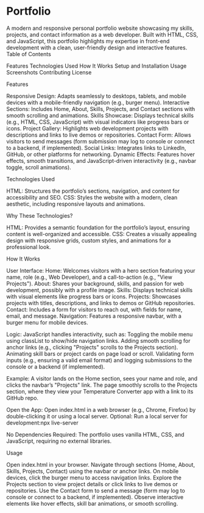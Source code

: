 # Portfolio

A modern and responsive personal portfolio website showcasing my skills, projects, and contact information as a web developer. Built with HTML, CSS, and JavaScript, this portfolio highlights my expertise in front-end development with a clean, user-friendly design and interactive features.
Table of Contents

Features
Technologies Used
How It Works
Setup and Installation
Usage
Screenshots
Contributing
License

Features

Responsive Design: Adapts seamlessly to desktops, tablets, and mobile devices with a mobile-friendly navigation (e.g., burger menu).
Interactive Sections: Includes Home, About, Skills, Projects, and Contact sections with smooth scrolling and animations.
Skills Showcase: Displays technical skills (e.g., HTML, CSS, JavaScript) with visual indicators like progress bars or icons.
Project Gallery: Highlights web development projects with descriptions and links to live demos or repositories.
Contact Form: Allows visitors to send messages (form submission may log to console or connect to a backend, if implemented).
Social Links: Integrates links to LinkedIn, GitHub, or other platforms for networking.
Dynamic Effects: Features hover effects, smooth transitions, and JavaScript-driven interactivity (e.g., navbar toggle, scroll animations).

Technologies Used

HTML: Structures the portfolio’s sections, navigation, and content for accessibility and SEO.
CSS: Styles the website with a modern, clean aesthetic, including responsive layouts and animations.

Why These Technologies?

HTML: Provides a semantic foundation for the portfolio’s layout, ensuring content is well-organized and accessible.
CSS: Creates a visually appealing design with responsive grids, custom styles, and animations for a professional look.

How It Works

User Interface:
Home: Welcomes visitors with a hero section featuring your name, role (e.g., Web Developer), and a call-to-action (e.g., "View Projects").
About: Shares your background, skills, and passion for web development, possibly with a profile image.
Skills: Displays technical skills with visual elements like progress bars or icons.
Projects: Showcases projects with titles, descriptions, and links to demos or GitHub repositories.
Contact: Includes a form for visitors to reach out, with fields for name, email, and message.
Navigation: Features a responsive navbar, with a burger menu for mobile devices.


Logic:
JavaScript handles interactivity, such as:
Toggling the mobile menu using classList to show/hide navigation links.
Adding smooth scrolling for anchor links (e.g., clicking "Projects" scrolls to the Projects section).
Animating skill bars or project cards on page load or scroll.
Validating form inputs (e.g., ensuring a valid email format) and logging submissions to the console or a backend (if implemented).




Example:
A visitor lands on the Home section, sees your name and role, and clicks the navbar’s "Projects" link.
The page smoothly scrolls to the Projects section, where they view your Temperature Converter app with a link to its GitHub repo.




Open the App:
Open index.html in a web browser (e.g., Chrome, Firefox) by double-clicking it or using a local server.
Optional: Run a local server for development:npx live-server




No Dependencies Required:
The portfolio uses vanilla HTML, CSS, and JavaScript, requiring no external libraries.



Usage

Open index.html in your browser.
Navigate through sections (Home, About, Skills, Projects, Contact) using the navbar or anchor links.
On mobile devices, click the burger menu to access navigation links.
Explore the Projects section to view project details or click links to live demos or repositories.
Use the Contact form to send a message (form may log to console or connect to a backend, if implemented).
Observe interactive elements like hover effects, skill bar animations, or smooth scrolling.



